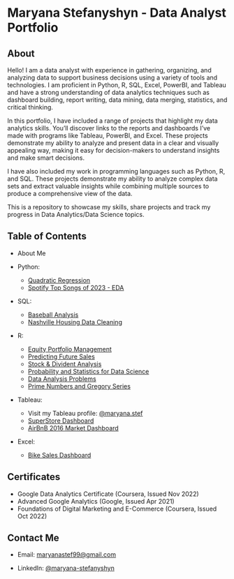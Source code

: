# **Maryana Stefanyshyn - Data Analyst Portfolio**

## **About**

Hello! I am a data analyst with experience in gathering, organizing, and analyzing data to support business decisions using a variety of tools and technologies. I am proficient in Python, R, SQL, Excel, PowerBI, and Tableau and have a strong understanding of data analytics techniques such as dashboard building, report writing, data mining, data merging, statistics, and critical thinking. 

In this portfolio, I have included a range of projects that highlight my data analytics skills. You’ll discover links to the reports and dashboards I’ve made with programs like Tableau, PowerBI, and Excel. These projects demonstrate my ability to analyze and present data in a clear and visually appealing way, making it easy for decision-makers to understand insights and make smart decisions. 

I have also included my work in programming languages such as Python, R, and SQL. These projects demonstrate my ability to analyze complex data sets and extract valuable insights while combining multiple sources to produce a comprehensive view of the data. 

This is a repository to showcase my skills, share projects and track my progress in Data Analytics/Data Science topics. 

## **Table of Contents**

- About Me

- Python:
  * [Quadratic Regression](https://github.com/maryanastef/portfolio/blob/main/Python/Quadratic_Regression.ipynb)
  * [Spotify Top Songs of 2023 - EDA](https://github.com/maryanastef/portfolio/blob/main/Python/SpotifySongs_Python_Analysis.ipynb)
  

- SQL:
  * [Baseball Analysis](https://github.com/maryanastef/portfolio/blob/main/SQL/Baseball-Dataset/BaseBall_Database_Queries_SQL_Stefanyshyn%2CMaryana.sql)
  * [Nashville Housing Data Cleaning](https://github.com/maryanastef/portfolio/blob/main/SQL/SQL_CleaningData_NashvilleHousingData_Stefanyshyn%2CMaryana.sql)

- R:
  * [Equity Portfolio Management](https://github.com/maryanastef/portfolio/blob/main/R/Equity_Portfolio_Management_Stefanyshyn%2CMaryana_.ipynb)
  * [Predicting Future Sales](https://github.com/maryanastef/portfolio/blob/main/R/Predicting_Future_Sales_Project_Stefanyshyn%2C_Maryana.ipynb)
  * [Stock & Divident Analysis](https://github.com/maryanastef/portfolio/blob/main/R/Stock_%26_Divident_Analysis_Stefanyshyn%2CMaryana_.ipynb)
  * [Probability and Statistics for Data Science](https://github.com/maryanastef/portfolio/blob/main/R/Probability_and_Statistics_for_Data_Science_Stefanyshyn%2C_Maryana.ipynb)
  * [Data Analysis Problems](https://github.com/maryanastef/portfolio/blob/main/R/Data_Analysis_Problems_Stefanyshyn%2CMaryana.ipynb)
  * [Prime Numbers and Gregory Series](https://github.com/maryanastef/portfolio/blob/main/R/Prime_Numbers_and_Gregory_Series_Stefanyshyn%2CMaryana.ipynb)

- Tableau:
  * Visit my Tableau profile: [@maryana.stef](https://public.tableau.com/app/profile/maryana.stef)
  * [SuperStore Dashboard](https://public.tableau.com/app/profile/maryana.stef/viz/SuperStoreDashboard_16824674822880/SuperStoreOverview)
  * [AirBnB 2016 Market Dashboard](https://public.tableau.com/app/profile/maryana.stef/viz/AirBnB2016_16796154541630/Dashboard1)


- Excel:
  * [Bike Sales Dashboard](https://github.com/maryanastef/portfolio/blob/main/Excel/Bike_Sales_Dashboard.xlsx)


## **Certificates**

  * Google Data Analytics Certificate (Coursera, Issued Nov 2022)
  * Advanced Google Analytics (Google, Issued Apr 2021)
  * Foundations of Digital Marketing and E-Commerce (Coursera, Issued Oct 2022)

## **Contact Me**

  * Email: maryanastef99@gmail.com
    
  * LinkedIn: [@maryana-stefanyshyn](https://www.linkedin.com/in/maryana-stefanyshyn-88547614b/)


